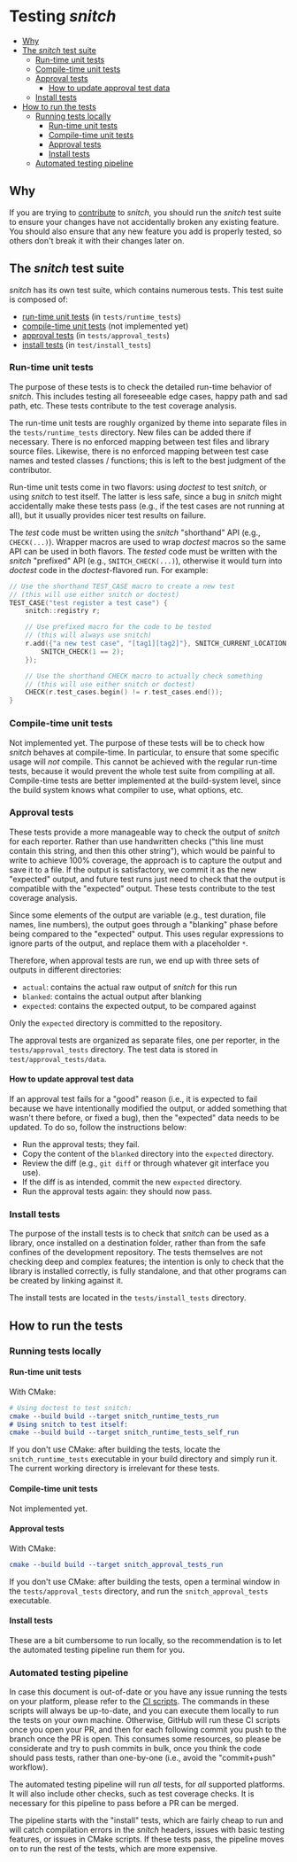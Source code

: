 # Testing _snitch_

<!-- MarkdownTOC autolink="true" -->

- [Why](#why)
- [The _snitch_ test suite](#the-snitch-test-suite)
    - [Run-time unit tests](#run-time-unit-tests)
    - [Compile-time unit tests](#compile-time-unit-tests)
    - [Approval tests](#approval-tests)
        - [How to update approval test data](#how-to-update-approval-test-data)
    - [Install tests](#install-tests)
- [How to run the tests](#how-to-run-the-tests)
    - [Running tests locally](#running-tests-locally)
        - [Run-time unit tests](#run-time-unit-tests-1)
        - [Compile-time unit tests](#compile-time-unit-tests-1)
        - [Approval tests](#approval-tests-1)
        - [Install tests](#install-tests-1)
    - [Automated testing pipeline](#automated-testing-pipeline)

<!-- /MarkdownTOC -->

## Why

If you are trying to [contribute](../CONTRIBUTING.md) to _snitch_, you should run the _snitch_ test suite to ensure your changes have not accidentally broken any existing feature. You should also ensure that any new feature you add is properly tested, so others don't break it with their changes later on.


## The _snitch_ test suite

_snitch_ has its own test suite, which contains numerous tests. This test suite is composed of:
 - [run-time unit tests](#run-time-unit-tests) (in `tests/runtime_tests`)
 - [compile-time unit tests](#compile-time-unit-tests) (not implemented yet)
 - [approval tests](#approval-tests) (in `tests/approval_tests`)
 - [install tests](#install-tests) (in `test/install_tests`)


### Run-time unit tests

The purpose of these tests is to check the detailed run-time behavior of _snitch_. This includes testing all foreseeable edge cases, happy path and sad path, etc. These tests contribute to the test coverage analysis.

The run-time unit tests are roughly organized by theme into separate files in the `tests/runtime_tests` directory. New files can be added there if necessary. There is no enforced mapping between test files and library source files. Likewise, there is no enforced mapping between test case names and tested classes / functions; this is left to the best judgment of the contributor.

Run-time unit tests come in two flavors: using _doctest_ to test _snitch_, or using _snitch_ to test itself. The latter is less safe, since a bug in _snitch_ might accidentally make these tests pass (e.g., if the test cases are not running at all), but it usually provides nicer test results on failure.

The *test* code must be written using the _snitch_ "shorthand" API (e.g., `CHECK(...)`). Wrapper macros are used to wrap _doctest_ macros so the same API can be used in both flavors. The *tested* code must be written with the _snitch_ "prefixed" API (e.g., `SNITCH_CHECK(...)`), otherwise it would turn into _doctest_ code in the _doctest_-flavored run. For example:

```c++
// Use the shorthand TEST_CASE macro to create a new test
// (this will use either snitch or doctest)
TEST_CASE("test register a test case") {
    snitch::registry r;

    // Use prefixed macro for the code to be tested
    // (this will always use snitch)
    r.add({"a new test case", "[tag1][tag2]"}, SNITCH_CURRENT_LOCATION, []() {
        SNITCH_CHECK(1 == 2);
    });

    // Use the shorthand CHECK macro to actually check something
    // (this will use either snitch or doctest)
    CHECK(r.test_cases.begin() != r.test_cases.end());
}
```


### Compile-time unit tests

Not implemented yet. The purpose of these tests will be to check how _snitch_ behaves at compile-time. In particular, to ensure that some specific usage will *not* compile. This cannot be achieved with the regular run-time tests, because it would prevent the whole test suite from compiling at all. Compile-time tests are better implemented at the build-system level, since the build system knows what compiler to use, what options, etc.


### Approval tests

These tests provide a more manageable way to check the output of _snitch_ for each reporter. Rather than use handwritten checks ("this line must contain this string, and then this other string"), which would be painful to write to achieve 100% coverage, the approach is to capture the output and save it to a file. If the output is satisfactory, we commit it as the new "expected" output, and future test runs just need to check that the output is compatible with the "expected" output. These tests contribute to the test coverage analysis.

Since some elements of the output are variable (e.g., test duration, file names, line numbers), the output goes through a "blanking" phase before being compared to the "expected" output. This uses regular expressions to ignore parts of the output, and replace them with a placeholder `*`.

Therefore, when approval tests are run, we end up with three sets of outputs in different directories:
 - `actual`: contains the actual raw output of _snitch_ for this run
 - `blanked`: contains the actual output after blanking
 - `expected`: contains the expected output, to be compared against

Only the `expected` directory is committed to the repository.

The approval tests are organized as separate files, one per reporter, in the `tests/approval_tests` directory. The test data is stored in `test/approval_tests/data`.


#### How to update approval test data

If an approval test fails for a "good" reason (i.e., it is expected to fail because we have intentionally modified the output, or added something that wasn't there before, or fixed a bug), then the "expected" data needs to be updated. To do so, follow the instructions below:
 - Run the approval tests; they fail.
 - Copy the content of the `blanked` directory into the `expected` directory.
 - Review the diff (e.g., `git diff` or through whatever git interface you use).
 - If the diff is as intended, commit the new `expected` directory.
 - Run the approval tests again: they should now pass.


### Install tests

The purpose of the install tests is to check that _snitch_ can be used as a library, once installed on a destination folder, rather than from the safe confines of the development repository. The tests themselves are not checking deep and complex features; the intention is only to check that the library is installed correctly, is fully standalone, and that other programs can be created by linking against it.

The install tests are located in the `tests/install_tests` directory.


## How to run the tests

### Running tests locally

#### Run-time unit tests

With CMake:
```cmake
# Using doctest to test snitch:
cmake --build build --target snitch_runtime_tests_run
# Using snitch to test itself:
cmake --build build --target snitch_runtime_tests_self_run
```

If you don't use CMake: after building the tests, locate the `snitch_runtime_tests` executable in your build directory and simply run it. The current working directory is irrelevant for these tests.


#### Compile-time unit tests

Not implemented yet.


#### Approval tests

With CMake:
```cmake
cmake --build build --target snitch_approval_tests_run
```

If you don't use CMake: after building the tests, open a terminal window in the `tests/approval_tests` directory, and run the `snitch_approval_tests` executable.


#### Install tests

These are a bit cumbersome to run locally, so the recommendation is to let the automated testing pipeline run them for you.


### Automated testing pipeline

In case this document is out-of-date or you have any issue running the tests on your platform, please refer to the [CI scripts](../.github/workflows). The commands in these scripts will always be up-to-date, and you can execute them locally to run the tests on your own machine. Otherwise, GitHub will run these CI scripts once you open your PR, and then for each following commit you push to the branch once the PR is open. This consumes some resources, so please be considerate and try to push commits in bulk, once you think the code should pass tests, rather than one-by-one (i.e., avoid the "commit+push" workflow).

The automated testing pipeline will run *all* tests, for *all* supported platforms. It will also include other checks, such as test coverage checks. It is necessary for this pipeline to pass before a PR can be merged.

The pipeline starts with the "install" tests, which are fairly cheap to run and will catch compilation errors in the _snitch_ headers, issues with basic testing features, or issues in CMake scripts. If these tests pass, the pipeline moves on to run the rest of the tests, which are more expensive.
